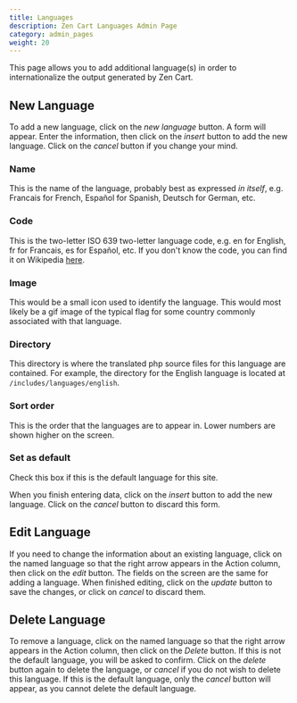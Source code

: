 ```yaml
---
title: Languages
description: Zen Cart Languages Admin Page 
category: admin_pages
weight: 20
---
```


This page allows you to add additional language(s) in order to internationalize the output generated by Zen Cart.
## New Language

To add a new language, click on the _new language_ button. A form will appear. Enter the information, then click on the _insert_ button to add the new language. Click on the _cancel_ button if you change your mind.

### Name

This is the name of the language, probably best as expressed _in itself_, e.g. Francais for French, Español for Spanish, Deutsch for German, etc.

### Code

This is the two-letter ISO 639 two-letter language code, e.g. en for English, fr for Francais, es for Español, etc. If you don't know the code, you can find it on Wikipedia [here](http://en.wikipedia.org/wiki/List_of_ISO_639-1_codes).

### Image

This would be a small icon used to identify the language. This would most likely be a gif image of the typical flag for some country commonly associated with that language.

### Directory

This directory is where the translated php source files for this language are contained. For example, the directory for the English language is located at 
`/includes/languages/english`. 

### Sort order

This is the order that the languages are to appear in. Lower numbers are shown higher on the screen.

### Set as default

Check this box if this is the default language for this site.

When you finish entering data, click on the _insert_ button to add the new language. Click on the _cancel_ button to discard this form.

## Edit Language

If you need to change the information about an existing language, click on the named language so that the right arrow appears in the Action column, then click on the _edit_ button. The fields on the screen are the same for adding a language. When finished editing, click on the _update_ button to save the changes, or click on _cancel_ to discard them.

## Delete Language

To remove a language, click on the named language so that the right arrow appears in the Action column, then click on the _Delete_ button. If this is not the default language, you will be asked to confirm. Click on the _delete_ button again to delete the language, or _cancel_ if you do not wish to delete this language. If this is the default language, only the _cancel_ button will appear, as you cannot delete the default language.


